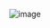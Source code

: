 ![image](https://github.com/companyakis/flutter-bootcamp-2024/assets/77589867/b49d9d1c-ed02-49a8-88bc-d0941068340d)
